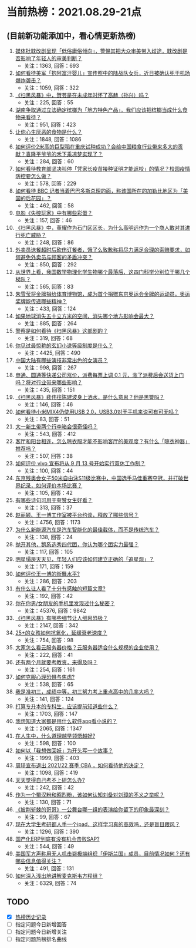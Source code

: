 # 当前热榜：2021.08.29-21点
## (目前新功能添加中，看心情更新热榜)
1. [媒体批耽改剧呈现「低俗庸俗倾向」，警惕其把大众审美带入歧途，耽改剧是否影响了年轻人的审美判断？](https://www.zhihu.com/question/482668848)
    * 关注：1363, 回答：693
2. [如何看待美军「抱阿富汗婴儿」宣传照中的陆战队女兵，近日被确认死于机场爆炸袭击？](https://www.zhihu.com/question/483251857)
    * 关注：1059, 回答：322
3. [《扫黑风暴》中，贺芸是在未成年时怀了高赫（孙兴）吗？](https://www.zhihu.com/question/481572621)
    * 关注：225, 回答：55
4. [湖南争取通过立法确定槟榔为「地方特色产品」，我们应该把槟榔当成什么食物来看待？](https://www.zhihu.com/question/483297003)
    * 关注：951, 回答：423
5. [让你心生厌恶的食物是什么？](https://www.zhihu.com/question/468990798)
    * 关注：1848, 回答：1086
6. [如何评价2米高的巨型稻在重庆试种成功？会给中国粮食行业带来多大的贡献？袁隆平爷爷的禾下乘凉梦实现了？](https://www.zhihu.com/question/483131940)
    * 关注：284, 回答：60
7. [如何看待教育部坚决叫停「凭家长疫苗接种证明才能返校」的情况？校园疫情防控要怎么做？](https://www.zhihu.com/question/482841843)
    * 关注：578, 回答：229
8. [如何看待 BBC 记者当着巴巴多斯总理的面，称该国所在的加勒比地区为「美国的后花园」？](https://www.zhihu.com/question/482535744)
    * 关注：462, 回答：58
9. [电影《失控玩家》中有哪些彩蛋？](https://www.zhihu.com/question/482939615)
    * 关注：157, 回答：46
10. [《扫黑风暴》中，董耀作为石门区区长，为什么高明远作为一个商人敢对其进行死亡威胁？](https://www.zhihu.com/question/482376974)
    * 关注：248, 回答：86
11. [外卖员送餐超时后砍伤订餐者，饿了么致歉称将尽力满足合理的索赔要求，如何避免外卖员与顾客的矛盾冲突？](https://www.zhihu.com/question/483249348)
    * 关注：850, 回答：292
12. [从世界上看，我国数学物理化学生物哪个最落后，这四门科学分别位于哪几个梯队？](https://www.zhihu.com/question/481765585)
    * 关注：565, 回答：83
13. [朱雪莹将金牌捐给体育博物馆，成为首个捐赠东京奥运会金牌的运动员，奥运奖牌能传递哪些精神？](https://www.zhihu.com/question/483255918)
    * 关注：433, 回答：124
14. [如果地球消失五十立方米的空间，消失哪个地方影响会最大？](https://www.zhihu.com/question/473483252)
    * 关注：885, 回答：264
15. [警察是如何看待《扫黑风暴》这部剧的？](https://www.zhihu.com/question/479189866)
    * 关注：319, 回答：68
16. [你见过最惊艳的玄幻小说等级制度是什么？](https://www.zhihu.com/question/380047941)
    * 关注：4425, 回答：490
17. [中国大陆有哪些演技非常出色的女演员？](https://www.zhihu.com/question/22604275)
    * 关注：998, 回答：267
18. [申通、圆通等快递公司涨价，派费每票上调 0.1 元，涨了派费后会送货上门吗？将对行业带来哪些影响？](https://www.zhihu.com/question/483248967)
    * 关注：435, 回答：151
19. [《扫黑风暴》裴伟往陈建波身上洒水，是什么意思？他是黑警吗？](https://www.zhihu.com/question/481062531)
    * 关注：146, 回答：46
20. [如何看待小米MIX4仍使用USB 2.0，USB3.0对于手机来说可有可无吗？](https://www.zhihu.com/question/479836276)
    * 关注：83, 回答：51
21. [大一新生带两个行李箱会很奇怪吗？](https://www.zhihu.com/question/479066055)
    * 关注：543, 回答：412
22. [客厅和阳台相连，怎么晾衣服才能不影响客厅的美观度？有什么「晾衣神器」推荐吗？](https://www.zhihu.com/question/439715136)
    * 关注：507, 回答：38
23. [如何评价 vivo 宣布将从 9 月 13 号开始实行双休工作制？](https://www.zhihu.com/question/483059198)
    * 关注：100, 回答：44
24. [东京残奥会女子50米自由泳S11级比赛中，中国选手马佳重赛夺冠，并打破世界纪录，如何评价本场比赛？](https://www.zhihu.com/question/483337330)
    * 关注：105, 回答：42
25. [有哪些诗句可用于夸赞女生好看？](https://www.zhihu.com/question/432063155)
    * 关注：313, 回答：37
26. [赵丽颖、王一博工作室被平台约谈，释放了哪些信号？](https://www.zhihu.com/question/483066284)
    * 关注：4756, 回答：1173
27. [为什么新能源汽车是汽车智能化的最佳载体，而不是传统汽车？](https://www.zhihu.com/question/264682841)
    * 关注：138, 回答：24
28. [抛开其他，鹅系选秀四代团，你认为哪个团实力最强？](https://www.zhihu.com/question/458005463)
    * 关注：117, 回答：105
29. [明星塌房天天见，年轻人们应该如何建立正确的「追星观」？](https://www.zhihu.com/question/482872443)
    * 关注：171, 回答：159
30. [如何评价王一博的街舞水平?](https://www.zhihu.com/question/409700681)
    * 关注：286, 回答：203
31. [有什么让人看了十分有感触的短篇文章?](https://www.zhihu.com/question/346711132)
    * 关注：192, 回答：42
32. [你在你男/女朋友的手机里发现过什么秘密？](https://www.zhihu.com/question/309282780)
    * 关注：45376, 回答：9842
33. [《扫黑风暴》有哪些细节让人细思恐极？](https://www.zhihu.com/question/478914926)
    * 关注：2147, 回答：342
34. [25+的女孩如何抗氧化，延缓衰老速度？](https://www.zhihu.com/question/36068041)
    * 关注：754, 回答：98
35. [大家怎么看云服务器价格？云服务器适合什么规模的企业使用？](https://www.zhihu.com/question/64855680)
    * 关注：222, 回答：41
36. [还有两个月就要考教资，来得及吗？](https://www.zhihu.com/question/481521475)
    * 关注：254, 回答：161
37. [如何克服心理恐惧与焦虑?](https://www.zhihu.com/question/36666539)
    * 关注：538, 回答：65
38. [我是准初三，成绩中等，初三努力考上重点高中的几率大吗？](https://www.zhihu.com/question/483144862)
    * 关注：141, 回答：124
39. [打算专升本的专科生，应该提前知道些什么？](https://www.zhihu.com/question/369121118)
    * 关注：1703, 回答：147
40. [我想知道大家都是用什么软件app看小说的？](https://www.zhihu.com/question/349653491)
    * 关注：2065, 回答：1347
41. [在人生中，什么道理越早领悟越好?](https://www.zhihu.com/question/447305045)
    * 关注：598, 回答：100
42. [如何以「我想做回妖」为开头写一个故事？](https://www.zhihu.com/question/422324019)
    * 关注：1999, 回答：403
43. [周琦宣布退出 2021/22 赛季 CBA ，如何看待他的决定？](https://www.zhihu.com/question/483258549)
    * 关注：1098, 回答：419
44. [天天觉得自己考不上研怎么办?](https://www.zhihu.com/question/480419288)
    * 关注：242, 回答：42
45. [作为一个蜀汉粉和昭烈粉，该如何认知刘备对刘璋的不义之举呢？](https://www.zhihu.com/question/482751331)
    * 关注：130, 回答：71
46. [《披荆斩棘的哥哥》一公舞台哪一组的表演给你留下的印象最深刻？](https://www.zhihu.com/question/482586049)
    * 关注：99, 回答：67
47. [现在大学生考研都人手一个ipad，这样学习真的高效吗，还是盲目跟风？](https://www.zhihu.com/question/330048454)
    * 关注：1296, 回答：390
48. [国产化ERP到底有没有机会击败SAP?](https://www.zhihu.com/question/449891331)
    * 关注：544, 回答：49
49. [美国军方声称用无人机击毙极端组织「伊斯兰国」成员，目前情况如何？还有哪些信息值得关注？](https://www.zhihu.com/question/483057435)
    * 关注：491, 回答：131
50. [如何深入浅出地讲解麦克斯韦方程组？](https://www.zhihu.com/question/36766702)
    * 关注：6329, 回答：74
## TODO
* [x] [热榜历史记录](hot_history/AllHot.md)
* [ ] 指定问题今日新增回答
* [ ] 指定问题今日新增关注
* [ ] 指定问题热榜排名曲线
